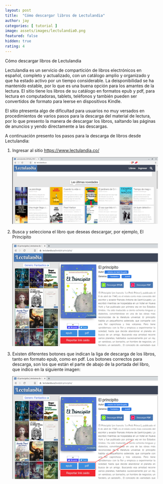 ```yaml
---
layout: post
title:  "Cómo descargar libros de Lectulandia"
author: jay
categories: [ tutorial ]
image: assets/images/lectulandia0.png
featured: false
hidden: true
rating: 4
---
```


Cómo descargar libros de Lectulandia

Lectulandia es un servicio de compartición de libros electrónicos en español, completo y actualizado, con un catálogo amplio y organizado y que ha estado activo por un tiempo considerable. La deisponibilidad se ha mantenido estable, por lo que es una buena opción para los amantes de la lectura. El sitio tiene los libros de su catálogo en formatos epub y pdf, para lectura en computadoras, tablets, teléfonos y también pueden ser convertidos de formato para leerse en dispositivos Kindle.

El sitio ptresenta algo de dificultad para usuarios no muy versados en procedimientos de varios pasos para la descarga del material de lectura, por lo que presento la manera de descargar los libros, saltando las páginas de anuncios y yendo directamente a las descargas.

A continuación presento los pasos para la descarga de libros desde Lectulandia:

1. Ingresar al sitio https://www.lectulandia.co/

   ![sitio](/assets/images/lectulandia1.png)

2. Busca y selecciona el libro que deseas descargar, por ejemplo, El Principito

   ![libro](/assets/images/lectulandia2.png)

3. Existen diferentes botones  que indican la liga de descarga de los libros, tanto en formato epub, como en pdf. Los botones correctos para descarga, son los que están el parte de abajo de la portada del libro, que indico en la siguiente imagen:

   ![botones](/assets/images/lectulandia3.png)